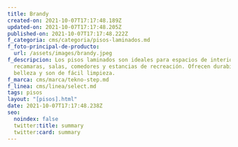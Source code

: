 ```yaml
---
title: Brandy
created-on: 2021-10-07T17:17:48.189Z
updated-on: 2021-10-07T17:17:48.205Z
published-on: 2021-10-07T17:17:48.222Z
f_categoria: cms/categoria/pisos-laminados.md
f_foto-principal-de-producto:
  url: /assets/images/brandy.jpeg
f_descripcion: Los pisos laminados son ideales para espacios de interior como
  recamaras, salas, comedores y estancias de recreación. Ofrecen durabilidad,
  belleza y son de fácil limpieza.
f_marca: cms/marca/tekno-step.md
f_linea: cms/linea/select.md
tags: pisos
layout: "[pisos].html"
date: 2021-10-07T17:17:48.238Z
seo:
  noindex: false
  twitter:title: summary
  twitter:card: summary
---
```

